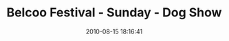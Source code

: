 ---
id: 72157638087312714
title: Belcoo Festival - Sunday - Dog Show
cover: https://farm4.staticflickr.com/3685/11071101633_e518ff15b6_q.jpg
date: 2010-08-15 18:16:41
photos:
  - thumbnail: https://farm4.staticflickr.com/3685/11071101633_e518ff15b6_q.jpg
    original: https://farm4.staticflickr.com/3685/11071101633_7082839db4_o.jpg
    title: _MG_1096
  - thumbnail: https://farm6.staticflickr.com/5530/11071052154_6815cfe552_q.jpg
    original: https://farm6.staticflickr.com/5530/11071052154_0144201c7e_o.jpg
    title: IMG_0032
  - thumbnail: https://farm4.staticflickr.com/3750/11071043916_30ed154fef_q.jpg
    original: https://farm4.staticflickr.com/3750/11071043916_0dc9acbdac_o.jpg
    title: IMG_0033
  - thumbnail: https://farm6.staticflickr.com/5547/11070945595_bf0c0698ed_q.jpg
    original: https://farm6.staticflickr.com/5547/11070945595_5586557944_o.jpg
    title: IMG_0223
  - thumbnail: https://farm8.staticflickr.com/7426/11071094856_f7b362b82e_q.jpg
    original: https://farm8.staticflickr.com/7426/11071094856_1b7024ea82_o.jpg
    title: IMG_0228
  - thumbnail: https://farm3.staticflickr.com/2836/11071104144_4e07299555_q.jpg
    original: https://farm3.staticflickr.com/2836/11071104144_6146b042e7_o.jpg
    title: IMG_0552
  - thumbnail: https://farm4.staticflickr.com/3769/11071093746_5d9aa58f94_q.jpg
    original: https://farm4.staticflickr.com/3769/11071093746_1054349a7f_o.jpg
    title: IMG_0553
  - thumbnail: https://farm6.staticflickr.com/5518/11071152673_6a8d300932_q.jpg
    original: https://farm6.staticflickr.com/5518/11071152673_37bd8ce539_o.jpg
    title: IMG_0554
  - thumbnail: https://farm4.staticflickr.com/3805/11070993935_0d861348aa_q.jpg
    original: https://farm4.staticflickr.com/3805/11070993935_24fa1eb5c6_o.jpg
    title: IMG_0556
  - thumbnail: https://farm8.staticflickr.com/7393/11070993655_42c68efa85_q.jpg
    original: https://farm8.staticflickr.com/7393/11070993655_8544ab369f_o.jpg
    title: IMG_0558
  - thumbnail: https://farm3.staticflickr.com/2884/11071151063_1c6d9998f3_q.jpg
    original: https://farm3.staticflickr.com/2884/11071151063_c4129cb624_o.jpg
    title: IMG_0559
  - thumbnail: https://farm3.staticflickr.com/2826/11071150163_6d05c4b9f3_q.jpg
    original: https://farm3.staticflickr.com/2826/11071150163_3c0d012f44_o.jpg
    title: IMG_0562
  - thumbnail: https://farm6.staticflickr.com/5471/11070991635_8dd5ee8ccf_q.jpg
    original: https://farm6.staticflickr.com/5471/11070991635_f282af6428_o.jpg
    title: IMG_0563
  - thumbnail: https://farm8.staticflickr.com/7377/11070991135_23b8f9ef41_q.jpg
    original: https://farm8.staticflickr.com/7377/11070991135_b5158d3a54_o.jpg
    title: IMG_0564
  - thumbnail: https://farm3.staticflickr.com/2859/11070990155_ff391ec37f_q.jpg
    original: https://farm3.staticflickr.com/2859/11070990155_308bf84acf_o.jpg
    title: IMG_0565
  - thumbnail: https://farm4.staticflickr.com/3757/11071088236_6743a56462_q.jpg
    original: https://farm4.staticflickr.com/3757/11071088236_1cb932f3f4_o.jpg
    title: IMG_0566
  - thumbnail: https://farm6.staticflickr.com/5483/11071097264_2991880f39_q.jpg
    original: https://farm6.staticflickr.com/5483/11071097264_eabeb5d8aa_o.jpg
    title: IMG_0567
  - thumbnail: https://farm8.staticflickr.com/7344/11071087046_9051fba9fd_q.jpg
    original: https://farm8.staticflickr.com/7344/11071087046_bafd0b34cc_o.jpg
    title: IMG_0568
  - thumbnail: https://farm8.staticflickr.com/7294/11071086276_358f06d581_q.jpg
    original: https://farm8.staticflickr.com/7294/11071086276_690933c729_o.jpg
    title: IMG_0569
  - thumbnail: https://farm8.staticflickr.com/7415/11071095204_46548ec5d1_q.jpg
    original: https://farm8.staticflickr.com/7415/11071095204_a08aeb971c_o.jpg
    title: IMG_0570
  - thumbnail: https://farm8.staticflickr.com/7295/11071143693_9b3f1788f9_q.jpg
    original: https://farm8.staticflickr.com/7295/11071143693_3b7b8cb2e0_o.jpg
    title: IMG_0571
  - thumbnail: https://farm6.staticflickr.com/5500/11071143273_2a6c68cf1c_q.jpg
    original: https://farm6.staticflickr.com/5500/11071143273_f16aff3229_o.jpg
    title: IMG_0572
  - thumbnail: https://farm4.staticflickr.com/3680/11071083816_f4b5fe7fc4_q.jpg
    original: https://farm4.staticflickr.com/3680/11071083816_67b1864b65_o.jpg
    title: IMG_0573
  - thumbnail: https://farm4.staticflickr.com/3747/11070983565_42f8d8f182_q.jpg
    original: https://farm4.staticflickr.com/3747/11070983565_ac6b8c9cf1_o.jpg
    title: IMG_0574
  - thumbnail: https://farm4.staticflickr.com/3760/11071091824_5e3e035ffe_q.jpg
    original: https://farm4.staticflickr.com/3760/11071091824_54b18fe9cd_o.jpg
    title: IMG_0575
  - thumbnail: https://farm4.staticflickr.com/3674/11071081756_5d5dc6d42f_q.jpg
    original: https://farm4.staticflickr.com/3674/11071081756_9d44053215_o.jpg
    title: IMG_0576
  - thumbnail: https://farm3.staticflickr.com/2863/11071139923_4690b1ac96_q.jpg
    original: https://farm3.staticflickr.com/2863/11071139923_68483a868a_o.jpg
    title: IMG_0577
  - thumbnail: https://farm6.staticflickr.com/5526/11071139613_fd00869fb3_q.jpg
    original: https://farm6.staticflickr.com/5526/11071139613_f262cba0f8_o.jpg
    title: IMG_0578
  - thumbnail: https://farm3.staticflickr.com/2808/11071079566_f62279729f_q.jpg
    original: https://farm3.staticflickr.com/2808/11071079566_26f4af11a1_o.jpg
    title: IMG_0579
  - thumbnail: https://farm6.staticflickr.com/5481/11071079256_cbd8975093_q.jpg
    original: https://farm6.staticflickr.com/5481/11071079256_d911cd011c_o.jpg
    title: IMG_0580
  - thumbnail: https://farm6.staticflickr.com/5478/11071087674_605ce5244e_q.jpg
    original: https://farm6.staticflickr.com/5478/11071087674_a2b876041f_o.jpg
    title: IMG_0581
  - thumbnail: https://farm4.staticflickr.com/3671/11071100813_80a715b7c7_q.jpg
    original: https://farm4.staticflickr.com/3671/11071100813_3dc73cf2f6_o.jpg
    title: IMG_0582
  - thumbnail: https://farm4.staticflickr.com/3832/11071136993_302ec0356d_q.jpg
    original: https://farm4.staticflickr.com/3832/11071136993_ac8d03bb59_o.jpg
    title: IMG_0583
  - thumbnail: https://farm3.staticflickr.com/2829/11071136273_0a543698ef_q.jpg
    original: https://farm3.staticflickr.com/2829/11071136273_9b94c57e34_o.jpg
    title: IMG_0584
  - thumbnail: https://farm8.staticflickr.com/7356/11071135903_04874ee820_q.jpg
    original: https://farm8.staticflickr.com/7356/11071135903_07e119c8b5_o.jpg
    title: IMG_0585
  - thumbnail: https://farm4.staticflickr.com/3782/11071076556_d033e3bb02_q.jpg
    original: https://farm4.staticflickr.com/3782/11071076556_f799cc0dee_o.jpg
    title: IMG_0586
  - thumbnail: https://farm4.staticflickr.com/3683/11070976105_07a663c48d_q.jpg
    original: https://farm4.staticflickr.com/3683/11070976105_34666ffa23_o.jpg
    title: IMG_0587
  - thumbnail: https://farm3.staticflickr.com/2886/11071134763_946f8b1a87_q.jpg
    original: https://farm3.staticflickr.com/2886/11071134763_22ec592356_o.jpg
    title: IMG_0588
  - thumbnail: https://farm4.staticflickr.com/3743/11071075386_5d6a617d98_q.jpg
    original: https://farm4.staticflickr.com/3743/11071075386_5a34025df4_o.jpg
    title: IMG_0589
  - thumbnail: https://farm4.staticflickr.com/3785/11070974765_755d82c024_q.jpg
    original: https://farm4.staticflickr.com/3785/11070974765_7dc1778bcb_o.jpg
    title: IMG_0591
  - thumbnail: https://farm8.staticflickr.com/7322/11070974605_db323d49b8_q.jpg
    original: https://farm8.staticflickr.com/7322/11070974605_2db8697fd7_o.jpg
    title: IMG_0593
  - thumbnail: https://farm4.staticflickr.com/3708/11071082994_6dcc0775af_q.jpg
    original: https://farm4.staticflickr.com/3708/11071082994_fbf7b0f5f7_o.jpg
    title: IMG_0595
  - thumbnail: https://farm3.staticflickr.com/2878/11071131963_fc60d9dbcd_q.jpg
    original: https://farm3.staticflickr.com/2878/11071131963_160b660599_o.jpg
    title: IMG_0596
  - thumbnail: https://farm3.staticflickr.com/2825/11070972265_8a8462e3d8_q.jpg
    original: https://farm3.staticflickr.com/2825/11070972265_ff4ca8e6a6_o.jpg
    title: IMG_0597
  - thumbnail: https://farm6.staticflickr.com/5506/11071081054_5d1f8a7697_q.jpg
    original: https://farm6.staticflickr.com/5506/11071081054_b800be39c5_o.jpg
    title: IMG_0598
  - thumbnail: https://farm8.staticflickr.com/7394/11071129733_8405334ed6_q.jpg
    original: https://farm8.staticflickr.com/7394/11071129733_2797250d20_o.jpg
    title: IMG_0599
  - thumbnail: https://farm3.staticflickr.com/2817/11071129363_702544fea1_q.jpg
    original: https://farm3.staticflickr.com/2817/11071129363_a9ebe90d57_o.jpg
    title: IMG_0600
  - thumbnail: https://farm8.staticflickr.com/7294/11071128433_71637d4835_q.jpg
    original: https://farm8.staticflickr.com/7294/11071128433_d997900aab_o.jpg
    title: IMG_0601
  - thumbnail: https://farm4.staticflickr.com/3797/11070968955_9098903c20_q.jpg
    original: https://farm4.staticflickr.com/3797/11070968955_bd4a842694_o.jpg
    title: IMG_0602
  - thumbnail: https://farm4.staticflickr.com/3732/11071126663_8795601aee_q.jpg
    original: https://farm4.staticflickr.com/3732/11071126663_873705b16a_o.jpg
    title: IMG_0603
  - thumbnail: https://farm4.staticflickr.com/3822/11071053044_b78d6440fd_q.jpg
    original: https://farm4.staticflickr.com/3822/11071053044_a76bc17a01_o.jpg
    title: IMG_0606
  - thumbnail: https://farm8.staticflickr.com/7407/11070966565_8e769aed8a_q.jpg
    original: https://farm8.staticflickr.com/7407/11070966565_87a895f0a0_o.jpg
    title: IMG_0609
  - thumbnail: https://farm8.staticflickr.com/7327/11071066426_644f77c526_q.jpg
    original: https://farm8.staticflickr.com/7327/11071066426_acfd15008d_o.jpg
    title: IMG_0610
  - thumbnail: https://farm6.staticflickr.com/5506/11071124203_edf56b23dd_q.jpg
    original: https://farm6.staticflickr.com/5506/11071124203_f85a1c68e7_o.jpg
    title: IMG_0611
  - thumbnail: https://farm4.staticflickr.com/3699/11070964865_4b98ccb6d9_q.jpg
    original: https://farm4.staticflickr.com/3699/11070964865_13cb6b8a9b_o.jpg
    title: IMG_0612
  - thumbnail: https://farm4.staticflickr.com/3828/11071064916_aa5d4dd5c7_q.jpg
    original: https://farm4.staticflickr.com/3828/11071064916_6bc9922324_o.jpg
    title: IMG_0613
  - thumbnail: https://farm4.staticflickr.com/3759/11071073884_4636966c81_q.jpg
    original: https://farm4.staticflickr.com/3759/11071073884_4a93f16588_o.jpg
    title: IMG_0614
  - thumbnail: https://farm8.staticflickr.com/7354/11071073234_fc16de6696_q.jpg
    original: https://farm8.staticflickr.com/7354/11071073234_b5037b71df_o.jpg
    title: IMG_0615
  - thumbnail: https://farm8.staticflickr.com/7399/11071062596_9e86f28baf_q.jpg
    original: https://farm8.staticflickr.com/7399/11071062596_0bb11bcb29_o.jpg
    title: IMG_0616
  - thumbnail: https://farm8.staticflickr.com/7399/11070961545_a3f848c1c0_q.jpg
    original: https://farm8.staticflickr.com/7399/11070961545_1e2527d896_o.jpg
    title: IMG_0617
  - thumbnail: https://farm4.staticflickr.com/3831/11071119963_a193971a93_q.jpg
    original: https://farm4.staticflickr.com/3831/11071119963_f5bc8b21c6_o.jpg
    title: IMG_0618
  - thumbnail: https://farm4.staticflickr.com/3832/11071061656_606f3debd4_q.jpg
    original: https://farm4.staticflickr.com/3832/11071061656_a1d162d0fe_o.jpg
    title: IMG_0619
  - thumbnail: https://farm6.staticflickr.com/5548/11071061456_205748059a_q.jpg
    original: https://farm6.staticflickr.com/5548/11071061456_f8a169eebe_o.jpg
    title: IMG_0620
  - thumbnail: https://farm4.staticflickr.com/3781/11071060856_5d9a2d4381_q.jpg
    original: https://farm4.staticflickr.com/3781/11071060856_44c54d3b6c_o.jpg
    title: IMG_0621
  - thumbnail: https://farm8.staticflickr.com/7310/11071118793_9030a40bde_q.jpg
    original: https://farm8.staticflickr.com/7310/11071118793_9be7df6b45_o.jpg
    title: IMG_0622
  - thumbnail: https://farm4.staticflickr.com/3832/11070959515_92964d5a55_q.jpg
    original: https://farm4.staticflickr.com/3832/11070959515_109ed82f60_o.jpg
    title: IMG_0623
  - thumbnail: https://farm4.staticflickr.com/3754/11071068624_9336482e73_q.jpg
    original: https://farm4.staticflickr.com/3754/11071068624_ee938e41ff_o.jpg
    title: IMG_0624
  - thumbnail: https://farm8.staticflickr.com/7427/11070958115_70928397e8_q.jpg
    original: https://farm8.staticflickr.com/7427/11070958115_08d956509d_o.jpg
    title: IMG_0625
  - thumbnail: https://farm4.staticflickr.com/3824/11071067464_7bf796c6bc_q.jpg
    original: https://farm4.staticflickr.com/3824/11071067464_3f4b57c841_o.jpg
    title: IMG_0626
  - thumbnail: https://farm8.staticflickr.com/7438/11071057126_37e843431f_q.jpg
    original: https://farm8.staticflickr.com/7438/11071057126_3d3f106b1b_o.jpg
    title: IMG_0627
  - thumbnail: https://farm4.staticflickr.com/3744/11071066144_61cd23e374_q.jpg
    original: https://farm4.staticflickr.com/3744/11071066144_d408aa1a07_o.jpg
    title: IMG_0628
  - thumbnail: https://farm6.staticflickr.com/5478/11070955505_3a40e2be0e_q.jpg
    original: https://farm6.staticflickr.com/5478/11070955505_0ed12ff1a3_o.jpg
    title: IMG_0630
  - thumbnail: https://farm4.staticflickr.com/3776/11071113533_681e3243a0_q.jpg
    original: https://farm4.staticflickr.com/3776/11071113533_6c663cacff_o.jpg
    title: IMG_0632
  - thumbnail: https://farm3.staticflickr.com/2861/11071054836_37e5bd53a9_q.jpg
    original: https://farm3.staticflickr.com/2861/11071054836_fb3b8bc3dc_o.jpg
    title: IMG_0633
  - thumbnail: https://farm3.staticflickr.com/2877/11071064244_39414ee80f_q.jpg
    original: https://farm3.staticflickr.com/2877/11071064244_90721e2aa5_o.jpg
    title: IMG_0636
  - thumbnail: https://farm8.staticflickr.com/7414/11070953075_804e4e83fb_q.jpg
    original: https://farm8.staticflickr.com/7414/11070953075_0f4d82a21a_o.jpg
    title: IMG_0637
  - thumbnail: https://farm4.staticflickr.com/3803/11071110983_61f8c04c35_q.jpg
    original: https://farm4.staticflickr.com/3803/11071110983_caf0004021_o.jpg
    title: IMG_0638
  - thumbnail: https://farm6.staticflickr.com/5515/11070951925_2d0d8b211c_q.jpg
    original: https://farm6.staticflickr.com/5515/11070951925_42d774424d_o.jpg
    title: IMG_0639
  - thumbnail: https://farm4.staticflickr.com/3681/11071061144_fe1daaa298_q.jpg
    original: https://farm4.staticflickr.com/3681/11071061144_9ac47504a5_o.jpg
    title: IMG_0640
  - thumbnail: https://farm8.staticflickr.com/7403/11071050876_2ee28c58a6_q.jpg
    original: https://farm8.staticflickr.com/7403/11071050876_ea0bfec0d5_o.jpg
    title: IMG_0642
  - thumbnail: https://farm8.staticflickr.com/7454/11071050076_8fe0a0169e_q.jpg
    original: https://farm8.staticflickr.com/7454/11071050076_3cd66cfb15_o.jpg
    title: IMG_0643
  - thumbnail: https://farm4.staticflickr.com/3728/11070949065_602fecb08d_q.jpg
    original: https://farm4.staticflickr.com/3728/11070949065_d4957aaf08_o.jpg
    title: IMG_0644
  - thumbnail: https://farm8.staticflickr.com/7424/11070948375_bf168c7161_q.jpg
    original: https://farm8.staticflickr.com/7424/11070948375_e15780b5b7_o.jpg
    title: IMG_0645
  - thumbnail: https://farm8.staticflickr.com/7451/11071048456_d6ba7a1ed6_q.jpg
    original: https://farm8.staticflickr.com/7451/11071048456_328aa4f37c_o.jpg
    title: IMG_0646
  - thumbnail: https://farm4.staticflickr.com/3753/11071105683_8f0a21925a_q.jpg
    original: https://farm4.staticflickr.com/3753/11071105683_668a8f3490_o.jpg
    title: IMG_0647
  - thumbnail: https://farm4.staticflickr.com/3667/11071047306_0c6768dcdf_q.jpg
    original: https://farm4.staticflickr.com/3667/11071047306_bd44c15c9a_o.jpg
    title: IMG_0649
  - thumbnail: https://farm3.staticflickr.com/2854/11070946275_4e95ff4e17_q.jpg
    original: https://farm3.staticflickr.com/2854/11070946275_bd3d8930b2_o.jpg
    title: IMG_0650
  - thumbnail: https://farm4.staticflickr.com/3783/11070945955_e8bbf11c10_q.jpg
    original: https://farm4.staticflickr.com/3783/11070945955_4076d59eff_o.jpg
    title: IMG_0652
  - thumbnail: https://farm3.staticflickr.com/2812/11071102943_130c2b135e_q.jpg
    original: https://farm3.staticflickr.com/2812/11071102943_abb0180f3d_o.jpg
    title: IMG_0654
  - thumbnail: https://farm4.staticflickr.com/3665/11071102113_aed647a305_q.jpg
    original: https://farm4.staticflickr.com/3665/11071102113_6c10a6a510_o.jpg
    title: IMG_0655
---